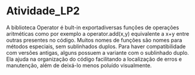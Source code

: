 # Atividade_LP2
A biblioteca Operator é bult-in exportadiversas funções de operações aritméticas como por exemplo a operator.add(x,y) equivalente a x+y entre outras presentes no código.
Muitos nomes de funções são nomes para métodos especiais, sem sublinhados duplos. Para haver compatibilidade com versões antigas, alguns possuem a variante com o sublinhado duplo.
Ela ajuda na organização do código facilitando a localização de erros e manutenção, além de deixá-lo menos poluído visualmente.
